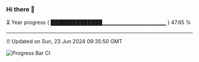### Hi there 👋

⏳ Year progress { ██████████████▁▁▁▁▁▁▁▁▁▁▁▁▁▁▁▁ } 47.65 %

---

⏰ Updated on Sun, 23 Jun 2024 09:35:50 GMT

![Progress Bar CI](https://github.com/IshwaranRudhara/GIT-ACTION/workflows/Progress%20Bar%20CI/badge.svg)
